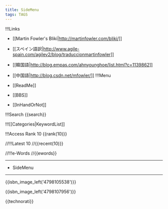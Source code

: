 ```yaml
---
title: SideMenu
tags: TAGS
---
```


!!!Links

* [[Martin Fowler's Bliki|http://martinfowler.com/bliki/]]
* [[スペイン語訳|http://www.agile-spain.com/agilev2/blog/traduccionmartinfowler]]
* [[韓国語|http://blog.empas.com/ahnyounghoe/list.html?c=1139862]]
* [[中国語|http://blog.csdn.net/mfowler/]]
!!!Menu

* [[ReadMe]]
* [[BBS]]
* [[InHandOrNot]]

!!!Search
{{search}}

!!![[Categories|KeywordList]]

!!!Access Rank 10
{{rank(10)}}

//!!!Latest 10
//{{recent(10)}}

//!!!e-Words
//{{ewords}}

----
* SideMenu
----

{{isbn_image_left('4798105538')}}

{{isbn_image_left('4798107956')}}

{{technorati}}
